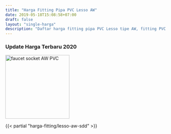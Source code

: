 ```yaml
---
title: "Harga Fitting Pipa PVC Lesso AW"
date: 2019-05-18T15:08:58+07:00
draft: false
layout: "single-harga"
description: "Daftar harga fitting pipa PVC Lesso tipe AW, fitting PVC murah berkualitas."
---
```


### Update Harga Terbaru 2020

<img src="../img/fitting-pvc/faucet-socket-aw-lesso.png" alt="faucet socket AW PVC" width="200">

{{< partial "harga-fitting/lesso-aw-sdd" >}}